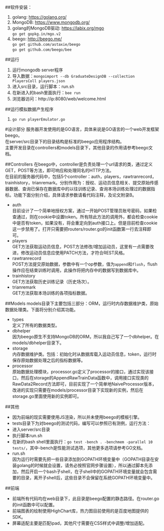 ##软件安装：
1. golang: https://golang.org/
2. MongoDB: https://www.mongodb.org/
3. golang的MongoDB驱动: https://labix.org/mgo  
  `go get gopkg.in/mgo.v2`
4. beego: http://beego.me/  
  `go get github.com/astaxie/beego`  
  `go get github.com/beego/bee`

##运行
1. 运行mongodb server程序
2. 导入数据：`mongoimport --db GraduateDesignDB --collection PlayersColl players.json`
3. 进入src目录，运行脚本：run.sh
4. 在新进入的bash里面执行：`bee run`
5. 浏览器访问：http://ip:8080/web/welcome.html

##运行模拟数据产生程序
1. `go run playerEmulator.go`

#设计部分
服务器开发使用的是GO语言，具体来说是GO语言的一个web开发框架beego。  
在server/src目录下的目录结构是标准的beego应用程序结构。  
主要开发目录在controllers和models目录下，其他目录的作用请参考beego文档。  

##Controllers
在beego中，controller是负责处理一个url请求的类，通过定义GET，POST等方法，即可响应和处理同名的HTTP方法。  
在目前的服务器代码中，包括5个controller：auth，players，rawtranrecord，trainhistory，trianremark。分别作用为：授权、运动员信息相关、提交原始传感器数据、查询已保存在数据库中的以往训练记录、查询本场训练处理过的数据指标。功能下面分别介绍，具体请求参数请看代码注释，及论文附录B。
+  auth  
目前设计了一个简单地授权方案，通过一开始POST管理员账号密码，如果检查通过，则在cookie中设置token。所有除此方法的调用外，都会检查cookie中是否有token，如果没有，将会重定向到auth接口上。但是目前检查cookie这一步禁用了。打开只需要把routers/router.go的init函数第一行去注释即可。
+  players  
GET方法获取运动员信息，POST方法修改/增加运动员，这里有一点需要改进，修改运动员信息应使用PATCH方法，才符合REST风格。
+  rawtranrecord  
POST方法提交原始数据，参数中有一个op参数，值为`append`和`flush`，flush操作应在结束训练时调用，此操作将把内存中的数据写到数据库中。
+  trainhistory  
GET方法获取历史训练记录（历史场次）。
+  trianremark  
GET方法获取本场训练的各项指标数据。

##Models
models目录下主要包括三部分：ORM，运行时内存数据维护类，原始数据处理类。下面将分别介绍其功能。
+  types  
定义了所有的数据类型。
+  dbhelper  
因为beego原生不支持MongoDB的ORM，所以我自己写了一个dbhelper。在models/dbhelper目录下。
+  storage  
内存数据维护类。包括：初始化时从数据库载入运动员信息，token，运行时保存原始数据处理之后的指标数据等。
+  processor  
原始数据处理模块，processor.go定义了processor的接口，通过实现该接口，然后在storage的AppendRawTrainData函数中，调用接口实现类的RawData2Record方法即可，目前实现了一个简单地NaiveProcessor版本，改进的实现只需要在models/processor目录下实现新的实例，然后在storage.go里面使用新的实例即可。

##其他
+  因为前端的现实需要使用JS渲染，所以并未使用beego的模板引擎。
+  tests目录下为对beego的测试代码，编写可以参照已有测例，运行方法：
  +  进入server/src目录
  +  执行脚本run.sh
  +  在新的bash shell里面执行：`go test -bench . -benchmem -parallel 10 tests/`，其中-bench是性能测试选项，其他更多选项请参考GO文档。
+  run.sh  
因为运行时需要先把一些目录添加到GOPATH环境变量中（GOPATH目录在安装golang的时候就会设置，请务必按照官网步骤设置），所以通过脚本先添加，然后开启一个bash子shell，在子shell中的GOPATH环境变量就会包含需要的目录，离开子shell后，这些目录不会保留在系统GOPATH环境变量中。

##前端
+  前端所有代码均在web目录下，此目录是beego配置的静态路径。在router.go的init函数中可以配置。
+  前端图表的绘制使用HighChart库，热力图目前使用的是百度地图提供的SDK。
+  屏幕适配主要是匹配ipad，其他尺寸需要在CSS样式中调整/增加适配。
